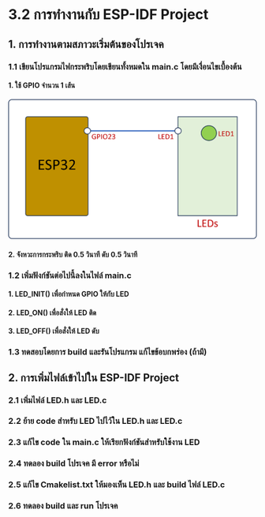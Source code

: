 # 3.2 การทำงานกับ ESP-IDF Project
## 1. การทำงานตามสภาวะเริ่มต้นของโปรเจค
### 1.1 เขียนโปรแกรมไฟกระพริบโดยเขียนทั้งหมดใน  main.c  โดยมีเงื่อนไขเบื้องต้น
#### 1. ใช้ GPIO จำนวน 1 เส้น


<img src="Pictures/Fig-01.png" alt="Fig 1" style="width:500">

#### 2. จังหวะการกระพริบ ติด 0.5 วินาที ดับ 0.5 วินาที
### 1.2 เพิ่มฟังก์ชันต่อไปนี้ลงในไฟล์ main.c
#### 1. LED_INIT() เพื่อกำหนด GPIO ให้กับ LED
#### 2. LED_ON() เพื่อสั่งให้ LED ติด
#### 3. LED_OFF() เพื่อสั่งให้ LED ดับ
### 1.3 ทดสอบโดยการ build และรันโปรแกรม แก้ไขข้อบกพร่อง (ถ้ามี)
## 2. การเพิ่มไฟล์เข้าไปใน ESP-IDF Project
### 2.1 เพิ่มไฟล์ LED.h และ LED.c
### 2.2 ย้าย code สำหรับ LED ไปไว้ใน LED.h และ LED.c
### 2.3 แก้ไข code ใน main.c ให้เรียกฟังก์ชันสำหรับใช้งาน LED
### 2.4 ทดลอง build โปรเจค มี error หรือไม่
### 2.5 แก้ไข Cmakelist.txt ให้มองเห็น LED.h และ build ไฟล์ LED.c 
### 2.6 ทดลอง build และ run โปรเจค